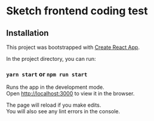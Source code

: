 # Sketch frontend coding test 

## Installation

This project was bootstrapped with [Create React App](https://github.com/facebook/create-react-app).

In the project directory, you can run:

### `yarn start` or `npm run start`

Runs the app in the development mode.<br />
Open [http://localhost:3000](http://localhost:3000) to view it in the browser.

The page will reload if you make edits.<br />
You will also see any lint errors in the console.
